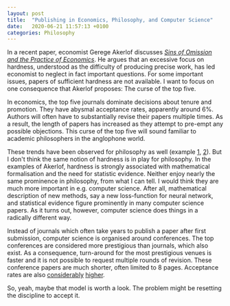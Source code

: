 ```yaml
---
layout: post
title:  "Publishing in Economics, Philosophy, and Computer Science"
date:   2020-06-21 11:57:13 +0100
categories: Philosophy
---
```


In a recent paper, economist Gerege Akerlof discusses [_Sins of Omission and the Practice of Economics_](https://www.aeaweb.org/articles?id=10.1257/jel.20191573&&from=f). He argues that an excessive focus on hardness, understood as the difficulty of producing precise work, has led economist to neglect in fact important questions. For some important issues, papers of sufficient hardness are not available. I want to focus on one consequence that Akerlof proposes: The curse of the top five.

In economics, the top five journals dominate decisions about tenure and promotion. They have abysmal acceptance rates, apparently around 6%. Authors will often have to substantially revise their papers multiple times. As a result, the length of papers has increased as they attempt to pre-empt any possible objections. This curse of the top five will sound familiar to academic philosophers in the anglophone world. 

These trends have been observed for philosophy as well (example [1](https://dailynous.com/2018/05/24/insanely-low-acceptance-rates-philosophy-journals/), [2](http://dailynous.com/2020/06/17/history-philosophy-journals-topic-modeling-weatherson/)). But I don't think the same notion of hardness is in play for philosophy. In the examples of Akerlof, hardness is strongly associated with mathematical formalisation and the need for statistic evidence. Neither enjoy nearly the same prominence in philosophy, from what I can tell. I would think they are much more important in e.g. computer science. After all, mathematical description of new methods, say a new loss-function for neural network, and statistical evidence figure prominently in many computer science papers. As it turns out, however, computer science does things in a radically different way.

Instead of journals which often take years to publish a paper after first submission, computer science is organised around conferences. The top conferences are considered more prestigious than journals, which also exist. As a consequence, turn-around for the most prestigious venues is faster and it is not possible to request multiple rounds of revision. These conference papers are much shorter, often limited to 8 pages. Acceptance rates are also [considerably](https://www.aclweb.org/aclwiki/Conference_acceptance_rates) [higher](https://github.com/hoya012/NeurIPS-2019-Paper-Statistics).

So, yeah, maybe that model is worth a look. The problem might be resetting the discipline to accept it.
